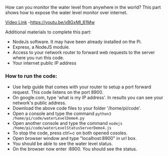 
How can you monitor the water level from anywhere in the world? This part shows how to expose the water level monitor over internet.

[Video Link](https://youtu.be/xBGxMl_61Mw) -https://youtu.be/xBGxMl_61Mw

Additional materials to complete this part:

- NodeJs software. It may have been already installed on the Pi.
- Express, a NodeJS module.
- Access to your network router to forward web requests to the server where you run this code.
- Your internet public IP address


### How to run the code:

- Use help guide that comes with your router to setup a port forward request. This code listens on the port 8900.
- On google.com, type 'what is my IP address'. In results you can see your network's public address.
- Download the above code files to your folder '/home/pi/code'.
- Open a console and type the command `python3 /home/pi/code/waterLevelDemo4.py`
- Open another console and type the command `nodejs /home/pi/code/waterLevelStatusServerDemo4.js`
- To stop the code, press ctrl+c on both opened cosoles.
- Open browser window and type "localhost:8900" in url box.
- You should be able to see the water level status.
- On the browser now enter <publicIpAddress>:8900. You should see the status.
